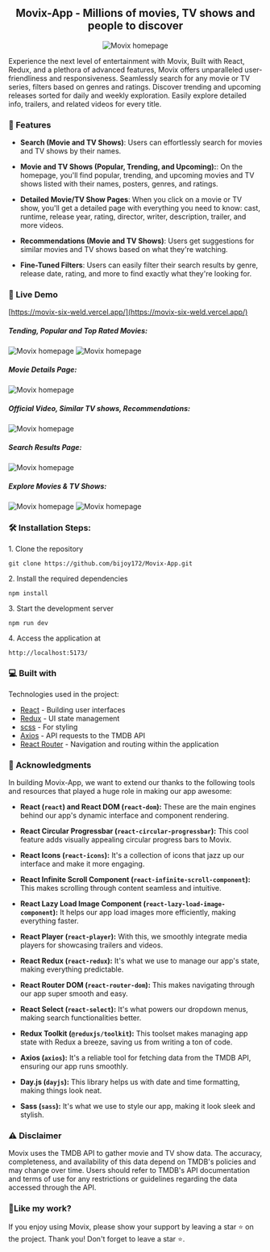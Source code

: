 <h2 align="center">
<strong color="green">Movix-App</strong> - Millions of movies, TV shows and people to discover</h2>

<p align="center"><img src="./src/assets/screenshort/1.JPG" alt="Movix homepage"></p>

<p>Experience the next level of entertainment with Movix, Built with React, Redux, and a plethora of advanced features, Movix offers unparalleled user-friendliness and responsiveness. Seamlessly search for any movie or TV series, filters based on genres and ratings. Discover trending and upcoming releases sorted for daily and weekly exploration. Easily explore detailed info, trailers, and related videos for every title.</p>

<h3 color="green">📝 Features</h3>

- <strong>Search (Movie and TV Shows)</strong>: Users can effortlessly search for movies and TV shows by their names.

- <strong>Movie and TV Shows (Popular, Trending, and Upcoming):</strong>: On the homepage, you'll find popular, trending, and upcoming movies and TV shows listed with their names, posters, genres, and ratings.

- <strong>Detailed Movie/TV Show Pages</strong>: When you click on a movie or TV show, you'll get a detailed page with everything you need to know: cast, runtime, release year, rating, director, writer, description, trailer, and more videos.

- <strong>Recommendations (Movie and TV Shows)</strong>: Users get suggestions for similar movies and TV shows based on what they're watching.

- <strong>Fine-Tuned Filters</strong>: Users can easily filter their search results by genre, release date, rating, and more to find exactly what they're looking for.

<h3>🚀 Live Demo</h3>

[https://movix-six-weld.vercel.app/](https://movix-six-weld.vercel.app/)

<h5>Tending, Popular and Top Rated Movies:</h5>

<img src="./src/assets/screenshort/2.JPG" alt="Movix homepage">
<img src="./src/assets/screenshort/3.JPG" alt="Movix homepage">

<h5>Movie Details Page:</h5>

<img src="./src/assets/screenshort/4.JPG" alt="Movix homepage">

<h5>Official Video, Similar TV shows, Recommendations:</h5>

<img src="./src/assets/screenshort/5.JPG" alt="Movix homepage">

<h5>Search Results Page:</h5>

<img src="./src/assets/screenshort/6.JPG" alt="Movix homepage">

<h5>Explore Movies & TV Shows:</h5>

<img src="./src/assets/screenshort/7.JPG" alt="Movix homepage">
<img src="./src/assets/screenshort/8.JPG" alt="Movix homepage">

<h3>🛠️ Installation Steps:</h3>

<p>1. Clone the repository</p>

```
git clone https://github.com/bijoy172/Movix-App.git
```

<p>2. Install the required dependencies </p>

```
npm install
```

<p>3. Start the development server</p>

```
npm run dev
```

<p>4. Access the application at</p>

```
http://localhost:5173/
```

<h3>💻 Built with</h3>

Technologies used in the project:

- [React](#) - Building user interfaces
- [Redux](#) - UI state management
- [scss](#) - For styling
- [Axios](#) - API requests to the TMDB API
- [React Router](#) - Navigation and routing within the application

<h3>🙏 Acknowledgments</h3>

In building Movix-App, we want to extend our thanks to the following tools and resources that played a huge role in making our app awesome:

- **React (`react`) and React DOM (`react-dom`):** These are the main engines behind our app's dynamic interface and component rendering.

- **React Circular Progressbar (`react-circular-progressbar`):** This cool feature adds visually appealing circular progress bars to Movix.

- **React Icons (`react-icons`):** It's a collection of icons that jazz up our interface and make it more engaging.

- **React Infinite Scroll Component (`react-infinite-scroll-component`):** This makes scrolling through content seamless and intuitive.

- **React Lazy Load Image Component (`react-lazy-load-image-component`):** It helps our app load images more efficiently, making everything faster.

- **React Player (`react-player`):** With this, we smoothly integrate media players for showcasing trailers and videos.

- **React Redux (`react-redux`):** It's what we use to manage our app's state, making everything predictable.

- **React Router DOM (`react-router-dom`):** This makes navigating through our app super smooth and easy.

- **React Select (`react-select`):** It's what powers our dropdown menus, making search functionalities better.

- **Redux Toolkit (`@reduxjs/toolkit`):** This toolset makes managing app state with Redux a breeze, saving us from writing a ton of code.

- **Axios (`axios`):** It's a reliable tool for fetching data from the TMDB API, ensuring our app runs smoothly.

- **Day.js (`dayjs`):** This library helps us with date and time formatting, making things look neat.

- **Sass (`sass`):** It's what we use to style our app, making it look sleek and stylish.

<h3>⚠️ Disclaimer</h3>

Movix uses the TMDB API to gather movie and TV show data. The accuracy, completeness, and availability of this data depend on TMDB's policies and may change over time. Users should refer to TMDB's API documentation and terms of use for any restrictions or guidelines regarding the data accessed through the API.

<h3>💖Like my work?</h3>

If you enjoy using Movix, please show your support by leaving a star ⭐️ on the project. Thank you! Don't forget to leave a star ⭐️.
